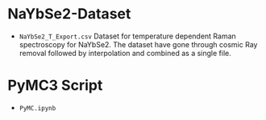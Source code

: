 # NaYbSe2-Dataset

- `NaYbSe2_T_Export.csv`
Dataset for temperature dependent Raman spectroscopy for NaYbSe2. The dataset have gone through cosmic Ray removal followed by interpolation and combined as a single file. 


# PyMC3 Script
- `PyMC.ipynb`

